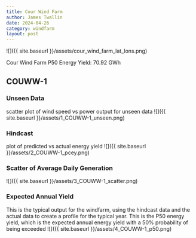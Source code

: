 ```yaml
---
title: Cour Wind Farm
author: James Twallin
date: 2024-04-26
category: windfarm
layout: post
---
```

![]({{ site.baseurl }}/assets/cour_wind_farm_lat_lons.png)

Cour Wind Farm P50 Energy Yield: 70.92 GWh

COUWW-1
-------------
### Unseen Data 
scatter plot of wind speed vs power output for unseen data
![]({{ site.baseurl }}/assets/1_COUWW-1_unseen.png)
### Hindcast 
plot of predicted vs actual energy yield
![]({{ site.baseurl }}/assets/2_COUWW-1_pcey.png)
### Scatter of Average Daily Generation 

![]({{ site.baseurl }}/assets/3_COUWW-1_scatter.png)
### Expected Annual Yield 
This is the typical output for the windfarm, using the hindcast data and the actual data to create a profile for the typical year. This is the P50 energy yield, which is the expected annual energy yield with a 50% probability of being exceeded
![]({{ site.baseurl }}/assets/4_COUWW-1_p50.png)

